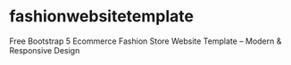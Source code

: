 # fashionwebsitetemplate
Free Bootstrap 5 Ecommerce Fashion Store Website Template – Modern &amp; Responsive Design
